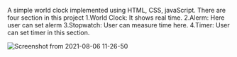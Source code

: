 A simple world clock implemented using HTML, CSS, javaScript.
There are four section in this project
1.World Clock: It shows real time.
2.Alerm: Here user can set alerm
3.Stopwatch: User can measure time here.
4.Timer: User can set timer in this section.

![Screenshot from 2021-08-06 11-26-50](https://user-images.githubusercontent.com/61092127/128463712-840cfe5e-460d-47a5-a200-0011644336cf.png)
